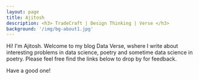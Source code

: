 ```yaml
---
layout: page
title: Ajitosh
description: <h3> TradeCraft | Design Thinking | Verse </h3>
background: '/img/bg-about1.jpg'
---
```


Hi! I'm Ajitosh. Welcome to my blog Data Verse, wshere I write about interesting problems in data science, poetry and sometime data science in poetry. Please feel free find the links below to drop by for feedback. 

Have a good one!